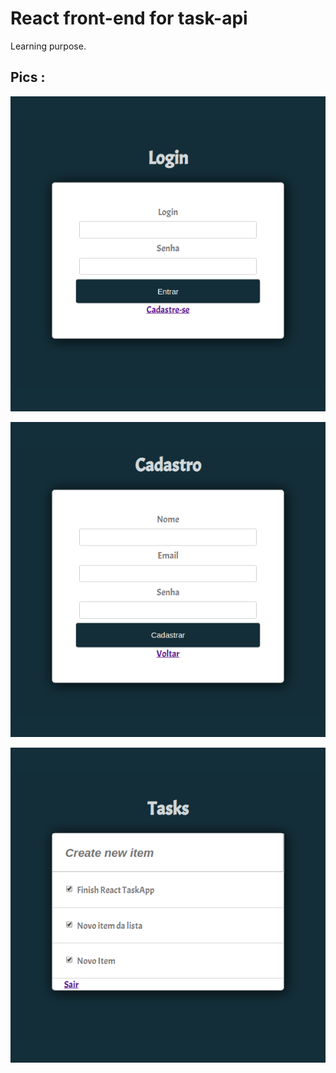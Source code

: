# React front-end for task-api

Learning purpose.

## Pics :
![Login|pic](/images/login.png)

![Login|pic](/images/cadastro.png)

![Login|pic](/images/tarefas.png)


